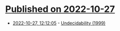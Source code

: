 # [Published on 2022-10-27](index.md)

* [2022-10-27, 12:12:05](https://lobste.rs/s/pl3ogs/undecidability_1999) - [Undecidability (1999)](https://www.cs.rochester.edu/u/nelson/courses/csc_173/computability/undecidable.html)
